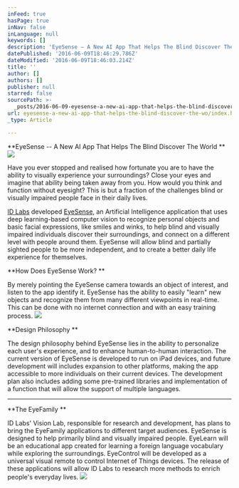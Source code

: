 ```yaml
---
inFeed: true
hasPage: true
inNav: false
inLanguage: null
keywords: []
description: 'EyeSense – A New AI App That Helps The Blind Discover The World '
datePublished: '2016-06-09T18:46:29.786Z'
dateModified: '2016-06-09T18:46:03.214Z'
title: ''
author: []
authors: []
publisher: null
starred: false
sourcePath: >-
  _posts/2016-06-09-eyesense-a-new-ai-app-that-helps-the-blind-discover-the-wo.md
url: eyesense-a-new-ai-app-that-helps-the-blind-discover-the-wo/index.html
_type: Article

---
```

**EyeSense -- A New AI App That Helps The Blind Discover The World **
![](https://the-grid-user-content.s3-us-west-2.amazonaws.com/8d47ee20-5d47-4b83-befe-6d5572c0904f.png)

Have you ever stopped and realised how fortunate you are to have the ability to visually experience your surroundings? Close your eyes and imagine that ability being taken away from you. How would you think and function without eyesight? This is but a fraction of the challenges blind or visually impaired people face in their daily lives.

[ID Labs][0] developed [EyeSense][1], an Artificial Intelligence application that uses deep learning-based computer vision to recognize personal objects and basic facial expressions, like smiles and winks, to help blind and visually impaired individuals discover their surroundings, and connect on a different level with people around them. EyeSense will allow blind and partially sighted people to be more independent, and to create a better daily life experience for themselves. 

**How Does EyeSense Work? **

By merely pointing the EyeSense camera towards an object of interest, and listen to the app identify it. EyeSense has the ability to easily "learn" new objects and recognize them from many different viewpoints in real-time. This can be done with no internet connection and with an easy training process.
![](https://the-grid-user-content.s3-us-west-2.amazonaws.com/479f58e7-1a04-4dcd-b3fa-6f7207f943fc.png)

**Design Philosophy **

The design philosophy behind EyeSense lies in the ability to personalize each user's experience, and to enhance human-to-human interaction. The current version of EyeSense is developed to run on iPad devices, and future development will includes expansion to other platforms, making the app accessible to more individuals on their current devices. The development plan also includes adding some pre-trained libraries and implementation of a function that will allow the support of multiple languages. 

****

**The EyeFamily **

ID Labs' Vision Lab, responsible for research and development, has plans to bring the EyeFamily applications to different target audiences. EyeSense is designed to help primarily blind and visually impaired people. EyeLearn will be an educational app created for learning a foreign language vocabulary while exploring the surroundings. EyeControl will be developed as a universal visual remote to control Internet of Things devices. The release of these applications will allow ID Labs to research more methods to enrich people's everyday lives.
![](https://the-grid-user-content.s3-us-west-2.amazonaws.com/c39d91ef-a439-404a-b480-196c6d099575.png)

[0]: www.id-labs.org
[1]: www.eye-sense.com